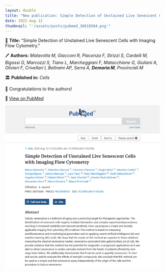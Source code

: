 ```yaml
---
layout: double
title: "New publication: Simple Detection of Unstained Live Senescent Cells with Imaging Flow Cytometry"
date: 2022 Aug 12
thumbnail: "'/assets/posts/pubmed_36010584.png'"
---
```

📖 <strong>Title:</strong> "Simple Detection of Unstained Live Senescent Cells with Imaging Flow Cytometry."  

🖊️ <strong>Authors:</strong> <em>Malavolta M, Giacconi R, Piacenza F, Strizzi S, Cardelli M, Bigossi G, Marcozzi S, Tiano L, Marcheggiani F, Matacchione G, Giuliani A, Olivieri F, Crivellari I, Beltrami AP, Serra A, <strong>Demaria M</strong>, Provinciali M</em>  

🏛️ <strong>Published in:</strong> <em>Cells</em>  

🎉 Congratulations to the authors!  

🔗 <a href="https://pubmed.ncbi.nlm.nih.gov/36010584/">View on PubMed</a>  

![Publication Image](/assets/posts/pubmed_36010584.png)
